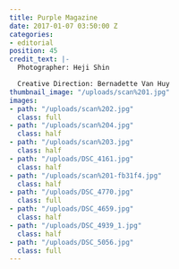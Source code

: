 ```yaml
---
title: Purple Magazine
date: 2017-01-07 03:50:00 Z
categories:
- editorial
position: 45
credit_text: |-
  Photographer: Heji Shin

  Creative Direction: Bernadette Van Huy
thumbnail_image: "/uploads/scan%201.jpg"
images:
- path: "/uploads/scan%202.jpg"
  class: full
- path: "/uploads/scan%204.jpg"
  class: half
- path: "/uploads/scan%203.jpg"
  class: half
- path: "/uploads/DSC_4161.jpg"
  class: half
- path: "/uploads/scan%201-fb31f4.jpg"
  class: half
- path: "/uploads/DSC_4770.jpg"
  class: full
- path: "/uploads/DSC_4659.jpg"
  class: half
- path: "/uploads/DSC_4939_1.jpg"
  class: half
- path: "/uploads/DSC_5056.jpg"
  class: full
---
```


